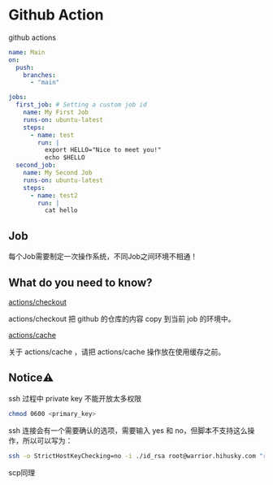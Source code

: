 # Github Action

github actions

```yaml
name: Main
on: 
  push:
    branches:
      - "main"

jobs:
  first_job: # Setting a custom job id
    name: My First Job
    runs-on: ubuntu-latest
    steps:
      - name: test
        run: |
          export HELLO="Nice to meet you!"
          echo $HELLO
  second_job: 
    name: My Second Job
    runs-on: ubuntu-latest
    steps:
      - name: test2
        run: |
          cat hello
```

## Job

每个Job需要制定一次操作系统，不同Job之间环境不相通！

## What do you need to know?

[actions/checkout](https://github.com/actions/checkout)

actions/checkout 把 github 的仓库的内容 copy 到当前 job 的环境中。

[actions/cache](https://github.com/actions/cache)

关于 actions/cache ，请把 actions/cache 操作放在使用缓存之前。

## Notice⚠️

ssh 过程中 private key 不能开放太多权限

```sh
chmod 0600 <primary_key>
```

ssh 连接会有一个需要确认的选项，需要输入 yes 和 no，但脚本不支持这么操作，所以可以写为：

```sh
ssh -o StrictHostKeyChecking=no -i ./id_rsa root@warrior.hihusky.com "rm -rf /var/www/wingv/*"
```

scp同理